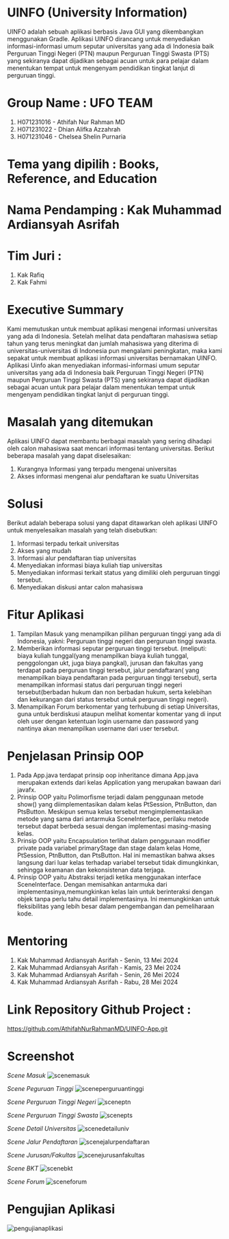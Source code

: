 # UINFO (University Information)
UINFO adalah sebuah aplikasi berbasis Java GUI yang dikembangkan menggunakan Gradle. Aplikasi UINFO dirancang untuk menyediakan informasi-informasi umum seputar universitas yang ada di Indonesia baik Perguruan Tinggi Negeri (PTN) maupun Perguruan Tinggi Swasta (PTS) yang sekiranya dapat dijadikan sebagai acuan untuk para pelajar dalam menentukan tempat untuk mengenyam pendidikan tingkat lanjut di perguruan tinggi.

# Group Name : UFO TEAM
1. H071231016 - Athifah Nur Rahman MD
2. H071231022 - Dhian Alifka Azzahrah
3. H071231046 - Chelsea Shelin Purnaria

# Tema yang dipilih : Books, Reference, and Education
# Nama Pendamping : Kak Muhammad Ardiansyah Asrifah
# Tim Juri : 
1. Kak Rafiq
2. Kak Fahmi

# Executive Summary
Kami memutuskan untuk membuat aplikasi mengenai informasi universitas yang ada di Indonesia. Setelah melihat data pendaftaran mahasiswa setiap tahun yang terus meningkat dan jumlah mahasiswa yang diterima di universitas-universitas di Indonesia pun mengalami peningkatan, maka kami sepakat untuk membuat aplikasi informasi universitas bernamakan UINFO. 
Aplikasi Uinfo akan menyediakan informasi-informasi umum seputar universitas yang ada di Indonesia baik Perguruan Tinggi Negeri (PTN) maupun Perguruan Tinggi Swasta (PTS) yang sekiranya dapat dijadikan sebagai acuan untuk para pelajar dalam menentukan tempat untuk mengenyam pendidikan tingkat lanjut di perguruan tinggi.

# Masalah yang ditemukan 
Aplikasi UINFO dapat membantu berbagai masalah yang sering dihadapi oleh calon  mahasiswa saat mencari informasi tentang universitas. Berikut beberapa masalah yang dapat diselesaikan:
1. Kurangnya Informasi yang terpadu mengenai universitas
2. Akses informasi mengenai alur pendaftaran ke suatu Universitas

# Solusi 
Berikut adalah beberapa solusi yang dapat ditawarkan oleh aplikasi UINFO untuk menyelesaikan masalah yang telah disebutkan:
1. Informasi terpadu terkait universitas
2. Akses yang mudah 
3. Informasi alur pendaftaran tiap universitas
4. Menyediakan informasi biaya kuliah tiap universitas
5. Menyediakan informasi terkait status yang dimiliki oleh perguruan tinggi tersebut.
6. Menyediakan diskusi antar calon mahasiswa

# Fitur Aplikasi
1. Tampilan Masuk yang menampilkan pilihan perguruan tinggi yang ada di Indonesia, yakni: Perguruan tinggi negeri dan perguruan tinggi swasta. 
2. Memberikan informasi seputar perguruan tinggi tersebut. (meliputi: biaya kuliah tunggal(yang menampilkan biaya kuliah tunggal, penggolongan ukt, juga biaya pangkal), jurusan dan fakultas yang terdapat pada perguruan tinggi tersebut, jalur pendaftaran( yang menampilkan biaya pendaftaran pada perguruan tinggi tersebut), serta menampilkan informasi status dari perguruan tinggi negeri tersebut(berbadan hukum dan non berbadan hukum, serta kelebihan dan kekurangan dari status tersebut untuk perguruan tinggi negeri).
3. Menampilkan Forum berkomentar yang terhubung di setiap Universitas, guna untuk berdiskusi ataupun melihat komentar komentar yang di input oleh user dengan ketentuan login username dan password yang nantinya akan menampilkan username dari user tersebut.

# Penjelasan Prinsip OOP
1. Pada App.java terdapat  prinsip oop inheritance dimana App.java merupakan extends dari kelas Application yang merupakan bawaan dari javafx. 
2. Prinsip OOP yaitu Polimorfisme terjadi dalam penggunaan metode show() yang diimplementasikan dalam kelas PtSession, PtnButton, dan PtsButton. Meskipun semua kelas tersebut mengimplementasikan metode yang sama dari antarmuka SceneInterface, perilaku metode tersebut dapat berbeda sesuai dengan implementasi masing-masing kelas.
3. Prinsip OOP yaitu Encapsulation terlihat dalam penggunaan modifier private pada variabel primaryStage dan stage dalam kelas Home, PtSession, PtnButton, dan PtsButton. Hal ini memastikan bahwa akses langsung dari luar kelas terhadap variabel tersebut tidak dimungkinkan, sehingga keamanan dan kekonsistenan data terjaga.
4. Prinsip OOP yaitu Abstraksi terjadi ketika menggunakan interface SceneInterface. Dengan memisahkan antarmuka dari implementasinya,memungkinkan kelas lain untuk berinteraksi dengan objek tanpa perlu tahu detail implementasinya. Ini memungkinkan untuk fleksibilitas yang lebih besar dalam pengembangan dan pemeliharaan kode.

# Mentoring
1. Kak Muhammad Ardiansyah Asrifah - Senin, 13 Mei 2024
2. Kak Muhammad Ardiansyah Asrifah - Kamis, 23 Mei 2024 
3. Kak Muhammad Ardiansyah Asrifah - Senin, 26 Mei 2024
4. Kak Muhammad Ardiansyah Asrifah - Rabu, 28 Mei 2024

# Link Repository Github Project : 
https://github.com/AthifahNurRahmanMD/UINFO-App.git

# Screenshot
_Scene Masuk_
![scenemasuk](https://github.com/AthifahNurRahmanMD/UINFO-App/blob/9f1aa1ba390791cfe1ed480437961157db9bce6c/readme/scenemasuk.jpg)

_Scene Peguruan Tinggi_
![sceneperguruantinggi](https://github.com/AthifahNurRahmanMD/UINFO-App/blob/9f1aa1ba390791cfe1ed480437961157db9bce6c/readme/sceneperguruantinggi.jpg)

_Scene Perguruan Tinggi Negeri_
![sceneptn](https://github.com/AthifahNurRahmanMD/UINFO-App/blob/9f1aa1ba390791cfe1ed480437961157db9bce6c/readme/sceneptn.jpg)

_Scene Perguruan Tinggi Swasta_
![scenepts](https://github.com/AthifahNurRahmanMD/UINFO-App/blob/9f1aa1ba390791cfe1ed480437961157db9bce6c/readme/scenepts.jpg)

_Scene Detail Universitas_
![scenedetailuniv](https://github.com/AthifahNurRahmanMD/UINFO-App/blob/9f1aa1ba390791cfe1ed480437961157db9bce6c/readme/scenedetailuniv.jpg)

_Scene Jalur Pendaftaran_
![scenejalurpendaftaran](https://github.com/AthifahNurRahmanMD/UINFO-App/blob/9f1aa1ba390791cfe1ed480437961157db9bce6c/readme/scenejalurpendaftaran.jpg)

_Scene Jurusan/Fakultas_
![scenejurusanfakultas](https://github.com/AthifahNurRahmanMD/UINFO-App/blob/9f1aa1ba390791cfe1ed480437961157db9bce6c/readme/scenejurusanfakultas.jpg)

_Scene BKT_
![scenebkt](https://github.com/AthifahNurRahmanMD/UINFO-App/blob/9f1aa1ba390791cfe1ed480437961157db9bce6c/readme/scenebkt.jpg)

_Scene Forum_
![sceneforum](https://github.com/AthifahNurRahmanMD/UINFO-App/blob/9f1aa1ba390791cfe1ed480437961157db9bce6c/readme/sceneforum.jpg)

# Pengujian Aplikasi
![pengujianaplikasi](https://github.com/AthifahNurRahmanMD/UINFO-App/blob/9f1aa1ba390791cfe1ed480437961157db9bce6c/readme/pengujianaplikasi.png)
